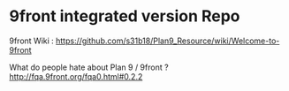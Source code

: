 # 9front integrated version Repo
9front Wiki : https://github.com/s31b18/Plan9_Resource/wiki/Welcome-to-9front
  
What do people hate about Plan 9 / 9front ? http://fqa.9front.org/fqa0.html#0.2.2
